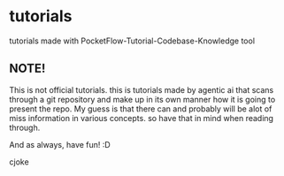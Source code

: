 # tutorials
tutorials made with PocketFlow-Tutorial-Codebase-Knowledge tool
## NOTE!
This is not official tutorials. this is tutorials made by agentic ai that scans through a git repository and 
make up in its own manner how it is going to present the repo. My guess is that there can and probably will 
be alot of miss information in various concepts. so have that in mind when reading through.

And as always, have fun! :D

cjoke

